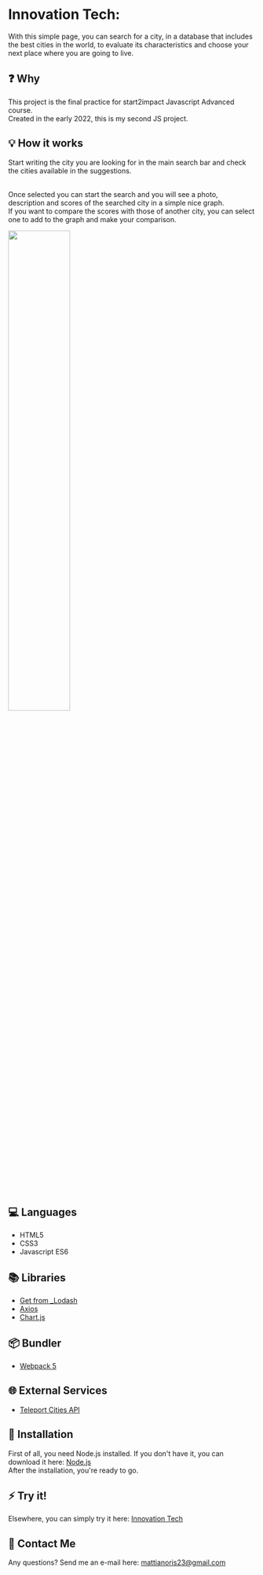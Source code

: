 # Innovation Tech:
With this simple page, you can search for a city, in a database that includes the best cities in the world, to evaluate its characteristics and choose your next place where you are going to live.

## :question: Why
This project is the final practice for start2impact Javascript Advanced course.<br>
Created in the early 2022, this is my second JS project.

## :bulb: How it works
Start writing the city you are looking for in the main search bar and check the cities available in the suggestions. <br> <br>

Once selected you can start the search and you will see a photo, description and scores of the searched city in a simple nice graph. <br>
If you want to compare the scores with those of another city, you can select one to add to the graph and make your comparison.

<img src="https://user-images.githubusercontent.com/82518387/165903391-7d7bd50b-1876-420d-92e0-4db8fb48cb91.png" width="50%" height="50%">

## :computer: Languages
* HTML5
* CSS3
* Javascript ES6

## :books: Libraries
* [Get from _Lodash](https://lodash.com/docs/4.17.15#get)
* [Axios](https://axios-http.com/)
* [Chart.js](https://www.chartjs.org/)

## :package: Bundler
* [Webpack 5](https://webpack.js.org/)

## :globe_with_meridians: External Services
* [Teleport Cities API](https://developers.teleport.org/api/)

## :floppy_disk: Installation
First of all, you need Node.js installed.
If you don't have it, you can download it here:
[Node.js](https://nodejs.org/it/download/)<br>
After the installation, you're ready to go.

## :zap:  Try it!
Elsewhere, you can simply try it here:
[Innovation Tech](https://innovation-tech.netlify.app/)

## :e-mail: Contact Me
Any questions? Send me an e-mail here: mattianoris23@gmail.com

